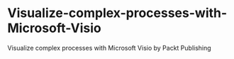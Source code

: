 # Visualize-complex-processes-with-Microsoft-Visio
Visualize complex processes with Microsoft Visio by Packt Publishing
